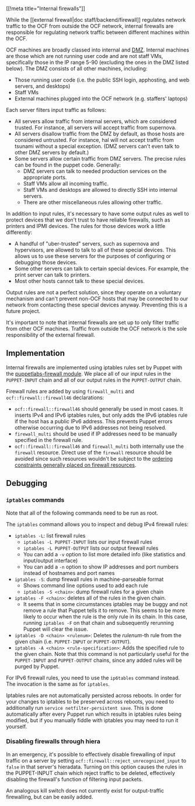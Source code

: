 [[!meta title="Internal firewalls"]]

While the [[external firewall|doc staff/backend/firewall]] regulates network
traffic to the OCF from outside the OCF network, internal firewalls are
responsible for regulating network traffic between different machines within the
OCF.

OCF machines are broadly classed into internal and [DMZ][dmz]. Internal machines
are those which are not running user code and are not staff VMs, specifically
those in the IP range 5-90 (excluding the ones in the DMZ listed below). The DMZ
consists of all other machines, including:

 * Those running user code (i.e. the public SSH login, apphosting, and web
   servers, and desktops)
 * Staff VMs
 * External machines plugged into the OCF network (e.g. staffers' laptops)

Each server filters input traffic as follows:

 * All servers allow traffic from internal servers, which are considered
   trusted. For instance, all servers will accept traffic from supernova.
 * All servers disallow traffic from the DMZ by default, as those hosts are
   considered untrusted. For instance, hal will not accept traffic from tsunami
   without a special exception. (DMZ servers can't even talk to other DMZ
   servers by default.)
 * Some servers allow certain traffic from DMZ servers. The precise rules can be
   found in the puppet code. Generally:
    * DMZ servers can talk to needed production services on the appropriate
      ports.
    * Staff VMs allow all incoming traffic.
    * Staff VMs and desktops are allowed to directly SSH into internal servers.
    * There are other miscellaneous rules allowing other traffic.

In addition to input rules, it's necessary to have some output rules as well to
protect devices that we don't trust to have reliable firewalls, such as printers
and IPMI devices. The rules for those devices work a little differently:

 * A handful of "uber-trusted" servers, such as supernova and hypervisors, are
   allowed to talk to all of these special devices. This allows us to use these
   servers for the purposes of configuring or debugging those devices.
 * Some other servers can talk to certain special devices. For example, the
   print server can talk to printers.
 * Most other hosts cannot talk to these special devices.

Output rules are not a perfect solution, since they operate on a voluntary
mechanism and can't prevent non-OCF hosts that may be connected to our network
from contacting these special devices anyway. Preventing this is a future
project.

It's important to note that internal firewalls are set up to only filter traffic
from other OCF machines. Traffic from outside the OCF network is the sole
responsibility of the external firewall.

[dmz]: https://en.wikipedia.org/wiki/DMZ_(computing)


## Implementation

Internal firewalls are implemented using iptables rules set by Puppet with the
[puppetlabs-firewall module][puppetlabs-firewall]. We place all of our input
rules in the `PUPPET-INPUT` chain and all of our output rules in the
`PUPPET-OUTPUT` chain.

Firewall rules are added by using `firewall_multi` and
`ocf::firewall::firewall46` declarations:
 * `ocf::firewall::firewall46` should generally be used in most cases. It
   inserts IPv4 and IPv6 iptables rules, but only adds the IPv6 iptables rule if
   the host has a public IPv6 address. This prevents Puppet errors otherwise
   occurring due to IPv6 addresses not being resolved.
 * `firewall_multi` should be used if IP addresses need to be manually specified
   in the firewall rule.
 * `ocf::firewall::firewall46` and `firewall_multi` both internally use the
   `firewall` resource. Direct use of the `firewall` resource should be avoided
   since such resources wouldn't be subject to the [ordering constraints
   generally placed on firewall resources][ordering].

[ordering]: https://github.com/ocf/puppet/blob/f3fdd5912a5dc5eafd9995412a9c5e85874dee31/manifests/site.pp#L50-L58
[puppetlabs-firewall]: https://forge.puppet.com/puppetlabs/firewall


## Debugging

### `iptables` commands

Note that all of the following commands need to be run as root.

The `iptables` command allows you to inspect and debug IPv4 firewall rules:

 * `iptables -L`: list firewall rules
    * `iptables -L PUPPET-INPUT` lists our input firewall rules
    * `iptables -L PUPPET-OUTPUT` lists our output firewall rules
    * You can add a `-v` option to list more detailed info (like statistics and
      input/output interface)
    * You can add a `-n` option to show IP addresses and port numbers instead of
      hostnames and port names
 * `iptables -S`: dump firewall rules in machine-parseable format
    * Shows command line options used to add each rule
    * `iptables -S <chain>`: dump firewall rules for a given chain
 * `iptables -F <chain>`: deletes all of the rules in the given chain.
    * It seems that in some circumstances iptables may be buggy and not remove a
      rule that Puppet tells it to remove. This seems to be more likely to occur
      when the rule is the only rule in its chain. In this case, running
      `iptables -F` on that chain and subsequently rerunning Puppet will clear
      the issue.
 * `iptables -D <chain> <rulenum>`: Deletes the _rulenum_-th rule from the given
   chain (i.e. `PUPPET-INPUT` or `PUPPET-OUTPUT`).
 * `iptables -A <chain> <rule-specification>`: Adds the specified rule to the
   given chain. Note that this command is not particularly useful for the
   `PUPPET-INPUT` and `PUPPET-OUTPUT` chains, since any added rules will be
   purged by Puppet.

For IPv6 firewall rules, you need to use the `ip6tables` command instead. The
invocation is the same as for `iptables`.

Iptables rules are not automatically persisted across reboots. In order for your
changes to iptables to be preserved across reboots, you need to additionally
run `service netfilter-persistent save`. This is done automatically after
every Puppet run which results in iptables rules being modified, but if you
manually fiddle with iptables you may need to run it yourself.

### Disabling firewalls through hiera

In an emergency, it's possible to effectively disable firewalling of input
traffic on a server by setting `ocf::firewall::reject_unrecognized_input` to
`false` in that server's hieradata. Turning on this option causes the rules in
the PUPPET-INPUT chain which reject traffic to be deleted, effectively disabling
the firewall's function of filtering input packets.

An analogous kill switch does not currently exist for output-traffic
firewalling, but can be easily added.
